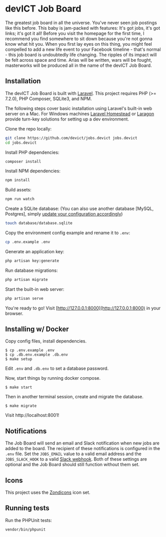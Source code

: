 # devICT Job Board

The greatest job board in all the universe. You've never seen job postings like this before. This baby is jam-packed with features: It's got jobs, it's got links; it's got it all! Before you visit the homepage for the first time, I recommend you find somewhere to sit down because you're not gonna know what hit you. When you first lay eyes on this thing, you might feel compelled to add a new life event to your Facebook timeline - that's normal - this job board is undoubtedly life changing. The ripples of its impact will be felt across space and time. Arias will be written, wars will be fought, masterworks will be produced all in the name of the devICT Job Board.

## Installation

The devICT Job Board is built with [Laravel](https://laravel.com). This project requires PHP (>= 7.2.0), PHP Composer, SQLite3, and NPM.

The following steps cover basic installation using Laravel's built-in web server on a Mac. For Windows machines [Laravel Homestead](https://laravel.com/docs/master/homestead) or [Laragon](https://laragon.org/) provide turn-key solutions for setting up a dev environment.

Clone the repo locally:

```sh
git clone https://github.com/devict/jobs.devict jobs.devict
cd jobs.devict
```

Install PHP dependencies:

```sh
composer install
```

Install NPM dependencies:

```sh
npm install
```

Build assets:

```sh
npm run watch
```

Create a SQLite database: (You can also use another database [MySQL, Postgres], simply [update your configuration accordingly](https://laravel.com/docs/master/database#configuration))

```sh
touch database/database.sqlite
```

Copy the environment config example and rename it to `.env`:

```sh
cp .env.example .env
```

Generate an application key:

```sh
php artisan key:generate
```

Run database migrations:

```sh
php artisan migrate
```

Start the built-in web server:

```sh
php artisan serve
```

You're ready to go! Visit [http://127.0.0.1:8000](http://127.0.0.1:8000) in your browser.

## Installing w/ Docker

Copy config files, install dependencies.

```
$ cp .env.example .env
$ cp .db.env.example .db.env
$ make setup
```

Edit `.env` and `.db.env` to set a database password.

Now, start things by running docker compose.

```
$ make start
```

Then in another terminal session, create and migrate the database.

```
$ make migrate
```

Visit http://localhost:8001!

## Notifications

The Job Board will send an email and Slack notification when new jobs are added to the board. The recipient of these notifications is configured in the `.env` file. Set the `JOBS_EMAIL` value to a valid email address and the `JOBS_SLACK_HOOK` to a valid [Slack webhook](https://api.slack.com/messaging/webhooks). Both of these settings are optional and the Job Board should still function without them set.

## Icons

This project uses the [Zondicons](https://www.zondicons.com/) icon set.

## Running tests

Run the PHPUnit tests:

```sh
vendor/bin/phpunit
```

